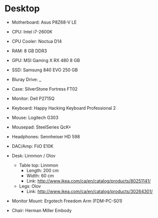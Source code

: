 # Desktop

- Motherboard: Asus P8Z68-V LE
- CPU: Intel i7-2600K
- CPU Cooler: Noctua D14
- RAM: 8 GB DDR3
- GPU: MSI Gaming X RX 480 8 GB
- SSD: Samsung 840 EVO 250 GB
- Bluray Drive: _
- Case: SilverStone Fortress FT02

- Monitor: Dell P2715Q
- Keyboard: Happy Hacking Keyboard Professional 2
- Mouse: Logitech G303
- Mousepad: SteelSeries QcK+

- Headphones: Sennheiser HD 598
- DAC/Amp: FiiO E10K

- Desk: Linnmon / Olov
  - Table top: Linnmon
    - Length: 200 cm
    - Width: 60 cm
    - Link: http://www.ikea.com/ca/en/catalog/products/80251141/
  - Legs: Olov
    - Link: http://www.ikea.com/ca/en/catalog/products/30264301/
- Monitor Mount: Ergotech Freedom Arm (FDM-PC-S01)

- Chair: Herman Miller Embody
